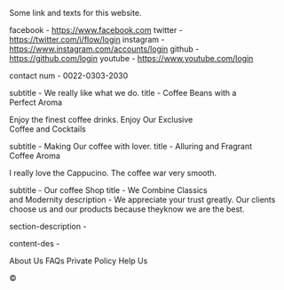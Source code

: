 Some link and texts for this website.

 <!-- For Nav Section -->
facebook - https://www.facebook.com
twitter - https://twitter.com/i/flow/login
instagram - https://www.instagram.com/accounts/login
github - https://github.com/login
youtube - https://www.youtube.com/login

contact num - 0022-0303-2030

<!-- For Home Section -->
subtitle - We really like what we do.
title - Coffee Beans with a <br> Perfect Aroma

Enjoy the finest coffee drinks.
Enjoy Our Exclusive <br> Coffee and Cocktails

subtitle - Making Our coffee with lover.
title - Alluring and Fragrant <br> Coffee Aroma

<!-- For About Section -->
I really love the Cappucino. The coffee war very smooth.

subtitle - Our coffee Shop
title - We Combine Classics <br> and Modernity
description - We appreciate your trust greatly. 
Our clients choose us and our products because theyknow we are the best.

<!-- For Menu Section -->

 <!-- Review Section -->
 
 <!-- Newsletter Section -->
 section-description - 

 <!-- Footer Section -->
 content-des - 

About Us
FAQs
Private Policy
Help Us

&#169;